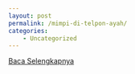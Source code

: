 ```yaml
---
layout: post
permalink: /mimpi-di-telpon-ayah/
categories:
    - Uncategorized
---
```


[Baca Selengkapnya](/04)